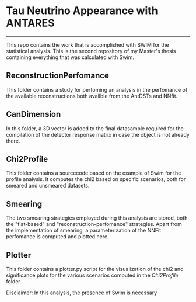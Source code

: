 # Tau Neutrino Appearance with ANTARES
- - -

This repo contains the work that is accomplished with SWIM for the statistical analysis. This is the second repository of my Master's thesis containing everything that was calculated with Swim. 

## ReconstructionPerfomance
This folder contains a study for perfoming an analysis in the perfomance of the available reconstructions both availble from the AntDSTs and NNfit.

## CanDimension
In this folder, a 3D vector is added to the final datasample required for the compilation of the detector response matrix in case the object is not already there.

## Chi2Profile
This folder contains a sourcecode based on the example of Swim for the profile analysis. It computes the chi2 based on specific scenarios, both for smeared and unsmeared datasets.

## Smearing
The two smearing strategies employed during this analysis are stored, both the "flat-based" and "reconstruction-perfomance" strategies. Apart from the implementation of smearing, a parameterization of the NNFit perfomance is computed and plotted here.

## Plotter
This folder contains a plotter.py script for the visualization of the chi2 and significance plots for the various scenarios computed in the _Chi2Profile_ folder. 

Disclaimer: In this analysis, the presence of Swim is necessary

